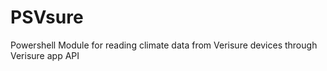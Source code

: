 # PSVsure
Powershell Module for reading climate data from Verisure devices through Verisure app API
